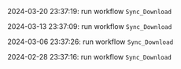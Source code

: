 2024-03-20 23:37:19: run workflow `Sync_Download` 

2024-03-13 23:37:09: run workflow `Sync_Download` 

2024-03-06 23:37:26: run workflow `Sync_Download` 

2024-02-28 23:37:16: run workflow `Sync_Download` 


